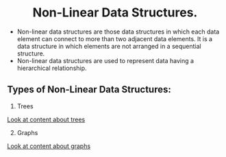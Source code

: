 <h1 align="center">Non-Linear Data Structures.</h1>

- Non-linear data structures are those data structures in which each data element can connect to more than two adjacent data elements. 
It is a data structure in which elements are not arranged in a sequential structure.
- Non-linear data structures are used to represent data having a hierarchical relationship.

## Types of Non-Linear Data Structures:

1. Trees

<a href="./Trees/README.md">Look at content about trees</a>

2. Graphs

<a href="./Graphs/README.md">Look at content about graphs</a>